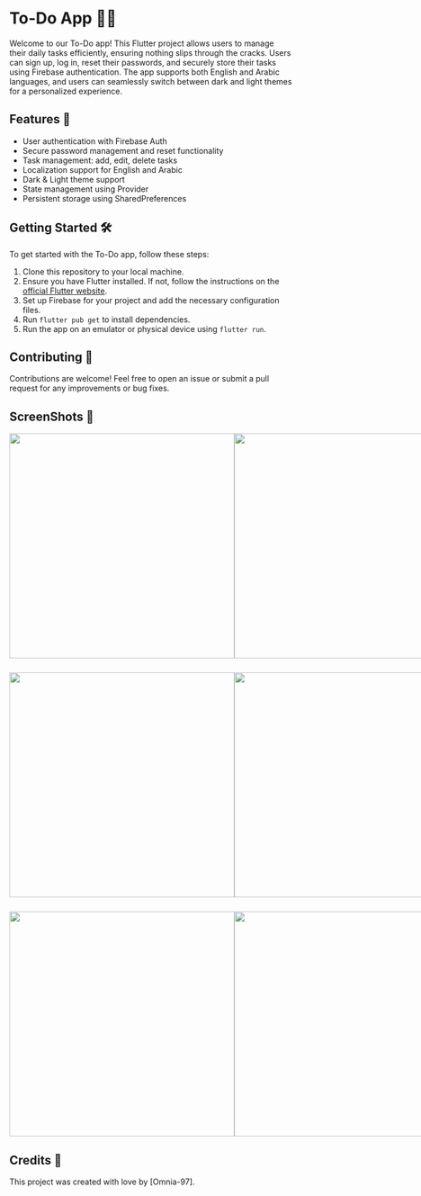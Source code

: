 # To-Do App 📝✅

Welcome to our To-Do app! This Flutter project allows users to manage their daily tasks efficiently, ensuring nothing slips through the cracks. Users can sign up, log in, reset their passwords, and securely store their tasks using Firebase authentication. The app supports both English and Arabic languages, and users can seamlessly switch between dark and light themes for a personalized experience.

## Features 🚀

- User authentication with Firebase Auth
- Secure password management and reset functionality
- Task management: add, edit, delete tasks
- Localization support for English and Arabic
- Dark & Light theme support
- State management using Provider
- Persistent storage using SharedPreferences

## Getting Started 🛠️

To get started with the To-Do app, follow these steps:

1. Clone this repository to your local machine.
2. Ensure you have Flutter installed. If not, follow the instructions on the [official Flutter website](https://flutter.dev/docs/get-started/install).
3. Set up Firebase for your project and add the necessary configuration files.
4. Run `flutter pub get` to install dependencies.
5. Run the app on an emulator or physical device using `flutter run`.

## Contributing 🤝

Contributions are welcome! Feel free to open an issue or submit a pull request for any improvements or bug fixes.

## ScreenShots 📸 
<div style="display: flex; justify-content: space-between;">
    <img src="https://github.com/Omnia-97/ToDo_App/blob/master/screen_shots/splash.png" height="400">
    <img src="https://github.com/Omnia-97/ToDo_App/blob/master/screen_shots/lightlogin.png" height="400">
    <img src="https://github.com/Omnia-97/ToDo_App/blob/master/screen_shots/handlingemailerror.png" height="400">
</div>

<div style="display: flex; justify-content: space-between; margin-top: 25px;">
        <img src="https://github.com/Omnia-97/ToDo_App/blob/master/screen_shots/taskscreen.png" height="400">
        <img src="https://github.com/Omnia-97/ToDo_App/blob/master/screen_shots/addingtasks.png" height="400">
       <img src="https://github.com/Omnia-97/ToDo_App/blob/master/screen_shots/removeoredit.png" height="400">
</div>

<div style="display: flex; justify-content: space-between; margin-top: 25px;">
        <img src="https://github.com/Omnia-97/ToDo_App/blob/master/screen_shots/taskdone.png" height="400">
        <img src="https://github.com/Omnia-97/ToDo_App/blob/master/screen_shots/lightsetting.png" height="400">
       <img src="https://github.com/Omnia-97/ToDo_App/blob/master/screen_shots/darksetting.png" height="400">
</div>

## Credits 🙌

This project was created with love by [Omnia-97].


